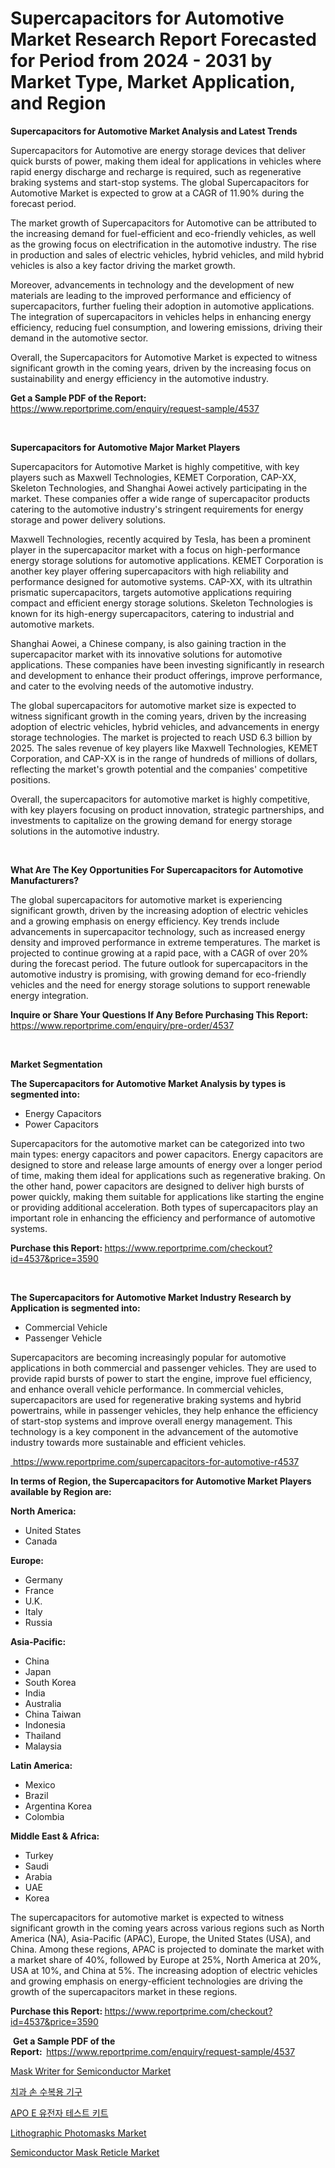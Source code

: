 <p><h1>Supercapacitors for Automotive Market Research Report Forecasted for Period from 2024 -  2031 by Market Type, Market Application, and Region</h1></p><p><strong>Supercapacitors for Automotive Market Analysis and Latest Trends</strong></p>
<p><p>Supercapacitors for Automotive are energy storage devices that deliver quick bursts of power, making them ideal for applications in vehicles where rapid energy discharge and recharge is required, such as regenerative braking systems and start-stop systems. The global Supercapacitors for Automotive Market is expected to grow at a CAGR of 11.90% during the forecast period.</p><p>The market growth of Supercapacitors for Automotive can be attributed to the increasing demand for fuel-efficient and eco-friendly vehicles, as well as the growing focus on electrification in the automotive industry. The rise in production and sales of electric vehicles, hybrid vehicles, and mild hybrid vehicles is also a key factor driving the market growth.</p><p>Moreover, advancements in technology and the development of new materials are leading to the improved performance and efficiency of supercapacitors, further fueling their adoption in automotive applications. The integration of supercapacitors in vehicles helps in enhancing energy efficiency, reducing fuel consumption, and lowering emissions, driving their demand in the automotive sector.</p><p>Overall, the Supercapacitors for Automotive Market is expected to witness significant growth in the coming years, driven by the increasing focus on sustainability and energy efficiency in the automotive industry.</p></p>
<p><strong>Get a Sample PDF of the Report:&nbsp;</strong> <a href="https://www.reportprime.com/enquiry/request-sample/4537">https://www.reportprime.com/enquiry/request-sample/4537</a></p>
<p>&nbsp;</p>
<p><strong>Supercapacitors for Automotive Major Market Players</strong></p>
<p><p>Supercapacitors for Automotive Market is highly competitive, with key players such as Maxwell Technologies, KEMET Corporation, CAP-XX, Skeleton Technologies, and Shanghai Aowei actively participating in the market. These companies offer a wide range of supercapacitor products catering to the automotive industry's stringent requirements for energy storage and power delivery solutions.</p><p>Maxwell Technologies, recently acquired by Tesla, has been a prominent player in the supercapacitor market with a focus on high-performance energy storage solutions for automotive applications. KEMET Corporation is another key player offering supercapacitors with high reliability and performance designed for automotive systems. CAP-XX, with its ultrathin prismatic supercapacitors, targets automotive applications requiring compact and efficient energy storage solutions. Skeleton Technologies is known for its high-energy supercapacitors, catering to industrial and automotive markets.</p><p>Shanghai Aowei, a Chinese company, is also gaining traction in the supercapacitor market with its innovative solutions for automotive applications. These companies have been investing significantly in research and development to enhance their product offerings, improve performance, and cater to the evolving needs of the automotive industry.</p><p>The global supercapacitors for automotive market size is expected to witness significant growth in the coming years, driven by the increasing adoption of electric vehicles, hybrid vehicles, and advancements in energy storage technologies. The market is projected to reach USD 6.3 billion by 2025. The sales revenue of key players like Maxwell Technologies, KEMET Corporation, and CAP-XX is in the range of hundreds of millions of dollars, reflecting the market's growth potential and the companies' competitive positions.</p><p>Overall, the supercapacitors for automotive market is highly competitive, with key players focusing on product innovation, strategic partnerships, and investments to capitalize on the growing demand for energy storage solutions in the automotive industry.</p></p>
<p>&nbsp;</p>
<p><strong>What Are The Key Opportunities For Supercapacitors for Automotive Manufacturers?</strong></p>
<p><p>The global supercapacitors for automotive market is experiencing significant growth, driven by the increasing adoption of electric vehicles and a growing emphasis on energy efficiency. Key trends include advancements in supercapacitor technology, such as increased energy density and improved performance in extreme temperatures. The market is projected to continue growing at a rapid pace, with a CAGR of over 20% during the forecast period. The future outlook for supercapacitors in the automotive industry is promising, with growing demand for eco-friendly vehicles and the need for energy storage solutions to support renewable energy integration.</p></p>
<p><strong>Inquire or Share Your Questions If Any Before Purchasing This Report:</strong> <a href="https://www.reportprime.com/enquiry/pre-order/4537">https://www.reportprime.com/enquiry/pre-order/4537</a></p>
<p>&nbsp;</p>
<p><strong>Market Segmentation</strong></p>
<p><strong>The Supercapacitors for Automotive Market Analysis by types is segmented into:</strong></p>
<p><ul><li>Energy Capacitors</li><li>Power Capacitors</li></ul></p>
<p><p>Supercapacitors for the automotive market can be categorized into two main types: energy capacitors and power capacitors. Energy capacitors are designed to store and release large amounts of energy over a longer period of time, making them ideal for applications such as regenerative braking. On the other hand, power capacitors are designed to deliver high bursts of power quickly, making them suitable for applications like starting the engine or providing additional acceleration. Both types of supercapacitors play an important role in enhancing the efficiency and performance of automotive systems.</p></p>
<p><strong>Purchase this Report:&nbsp;</strong><a href="https://www.reportprime.com/checkout?id=4537&price=3590">https://www.reportprime.com/checkout?id=4537&price=3590</a></p>
<p>&nbsp;</p>
<p><strong>The Supercapacitors for Automotive Market Industry Research by Application is segmented into:</strong></p>
<p><ul><li>Commercial Vehicle</li><li>Passenger Vehicle</li></ul></p>
<p><p>Supercapacitors are becoming increasingly popular for automotive applications in both commercial and passenger vehicles. They are used to provide rapid bursts of power to start the engine, improve fuel efficiency, and enhance overall vehicle performance. In commercial vehicles, supercapacitors are used for regenerative braking systems and hybrid powertrains, while in passenger vehicles, they help enhance the efficiency of start-stop systems and improve overall energy management. This technology is a key component in the advancement of the automotive industry towards more sustainable and efficient vehicles.</p></p>
<p><a href="https://www.reportprime.com/supercapacitors-for-automotive-r4537">&nbsp;https://www.reportprime.com/supercapacitors-for-automotive-r4537</a></p>
<p><strong>In terms of Region, the Supercapacitors for Automotive Market Players available by Region are:</strong></p>
<p>
    <p> <strong> North America: </strong>
        <ul>
            <li>United States</li>
            <li>Canada</li>
        </ul>
        </p> 
    <p> <strong> Europe: </strong>
        <ul>
            <li>Germany</li>
            <li>France</li>
            <li>U.K.</li>
            <li>Italy</li>
            <li>Russia</li>
        </ul>
        </p> 
    <p> <strong> Asia-Pacific: </strong>
        <ul>
            <li>China</li>
            <li>Japan</li>
            <li>South Korea</li>
            <li>India</li>
            <li>Australia</li>
            <li>China Taiwan</li>
            <li>Indonesia</li>
            <li>Thailand</li>
            <li>Malaysia</li>
        </ul>
        </p> 
    <p> <strong> Latin America: </strong>
        <ul>
            <li>Mexico</li>
            <li>Brazil</li>
            <li>Argentina Korea</li>
            <li>Colombia</li>
        </ul>
        </p> 
    <p> <strong> Middle East & Africa: </strong>
        <ul>
            <li>Turkey</li>
            <li>Saudi</li>
            <li>Arabia</li>
            <li>UAE</li>
            <li>Korea</li>
        </ul>
    </p>
    </p>
<p><p>The supercapacitors for automotive market is expected to witness significant growth in the coming years across various regions such as North America (NA), Asia-Pacific (APAC), Europe, the United States (USA), and China. Among these regions, APAC is projected to dominate the market with a market share of 40%, followed by Europe at 25%, North America at 20%, USA at 10%, and China at 5%. The increasing adoption of electric vehicles and growing emphasis on energy-efficient technologies are driving the growth of the supercapacitors market in these regions.</p></p>
<p><strong>Purchase this Report: </strong><a href="https://www.reportprime.com/checkout?id=4537&price=3590">https://www.reportprime.com/checkout?id=4537&price=3590</a></p>
<p>&nbsp;<strong>Get a Sample PDF of the Report:&nbsp;&nbsp;</strong><a href="https://www.reportprime.com/enquiry/request-sample/4537">https://www.reportprime.com/enquiry/request-sample/4537</a></p>
<p><strong></strong></p>
<p><p><a href="https://github.com/gikababa4/Market-Research-Report-List-2/blob/main/mask-writer-for-semiconductor-market.md">Mask Writer for Semiconductor Market</a></p><p><a href="https://github.com/berlianaparadilla48/Market-Research-Report-List-2/blob/main/8459203104134.md">치과 손 수복용 기구</a></p><p><a href="https://github.com/mdmazharulnwr786/Market-Research-Report-List-2/blob/main/2916134104135.md">APO E 유전자 테스트 키트</a></p><p><a href="https://github.com/AmbushAL/Market-Research-Report-List-1/blob/main/lithographic-photomasks-market.md">Lithographic Photomasks Market</a></p><p><a href="https://github.com/hraymond91428/Market-Research-Report-List-1/blob/main/semiconductor-mask-reticle-market.md">Semiconductor Mask Reticle Market</a></p></p>